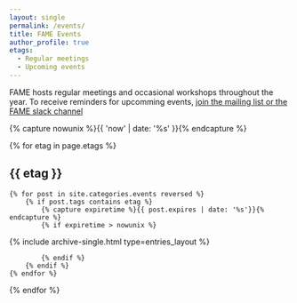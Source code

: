 ```yaml
---
layout: single
permalink: /events/
title: FAME Events
author_profile: true
etags:
  - Regular meetings
  - Upcoming events
---
```


FAME hosts regular meetings and occasional workshops throughout the year.
To receive reminders for upcomming events, [join the mailing list or the FAME slack channel](/follow-us/)


{% capture nowunix %}{{ 'now' | date: '%s' }}{% endcapture %}

{% for etag in page.etags %}

## {{ etag }}

    {% for post in site.categories.events reversed %}
        {% if post.tags contains etag %}
            {% capture expiretime %}{{ post.expires | date: '%s'}}{% endcapture %}
            {% if expiretime > nowunix %}

{% include archive-single.html type=entries_layout %}


            {% endif %}
        {% endif %}
    {% endfor %}
{% endfor %}

